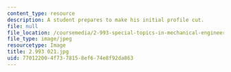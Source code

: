 ```yaml
---
content_type: resource
description: A student prepares to make his initial profile cut.
file: null
file_location: /coursemedia/2-993-special-topics-in-mechanical-engineering-the-art-and-science-of-boat-design-january-iap-2007/770122004f7378158ef674e8f92da863_2993021.jpg
file_type: image/jpeg
resourcetype: Image
title: 2.993 021.jpg
uid: 77012200-4f73-7815-8ef6-74e8f92da863
---
```

